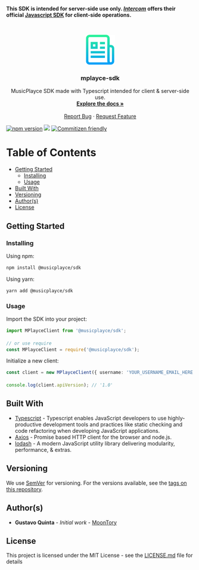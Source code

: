 **This SDK is intended for server-side use only. ***[Intercom](https://developers.intercom.com/building-apps/docs)*** offers their official [Javascript SDK](https://developers.intercom.com/v2.0/docs/intercom-javascript) for client-side operations.**

<!-- PROJECT LOGO -->
<br />
<p align="center">
  <a href="https://github.com/musicplayce/sdk">
    <img src="assets/logo.png" alt="Logo" width="80" height="80">
  </a>

  <h3 align="center">mplayce-sdk</h3>

  <p align="center">
    MusicPlayce SDK made with Typescript intended for client & server-side use.
    <br />
    <a href="https://github.com/musicplayce/sdk"><strong>Explore the docs »</strong></a>
    <br />
    <br />
    <!-- · -->
    <a href="https://github.com/musicplayce/sdk/issues">Report Bug</a>
    ·
    <a href="https://github.com/musicplayce/sdk/issues">Request Feature</a>
  </p>
</p>

[![npm version](https://badge.fury.io/js/%40musicplayce%2Fsdk.svg)](https://badge.fury.io/js/%40musicplayce%2Fsdk) ![](https://github.com/musicplayce/sdk/workflows/build/badge.svg) [![Commitizen friendly](https://img.shields.io/badge/commitizen-friendly-brightgreen.svg)](http://commitizen.github.io/cz-cli/)

<!-- TABLE OF CONTENTS -->
# Table of Contents

- [Getting Started](#getting-started)
	- [Installing](#installing)
	- [Usage](#usage)
- [Built With](#built-with)
- [Versioning](#versioning)
- [Author(s)](<#author(s)>)
- [License](#license)

## Getting Started

### Installing

Using npm:

```bash
npm install @musicplayce/sdk
```

Using yarn:

```bash
yarn add @musicplayce/sdk
```

### Usage

Import the SDK into your project:
```typescript
import MPlayceClient from '@musicplayce/sdk';

// or use require
const MPlayceClient = require('@musicplayce/sdk');
```

Initialize a new client:

```typescript
const client = new MPlayceClient({ username: 'YOUR_USERNAME_EMAIL_HERE', password: 'YOUR_PASSWORD_HERE' });

console.log(client.apiVersion); // '1.0'
```

## Built With

- [Typescript](https://www.typescriptlang.org/) - Typescript enables JavaScript developers to use highly-productive development tools and practices like static checking and code refactoring when developing JavaScript applications.
- [Axios](https://github.com/axios/axios) - Promise based HTTP client for the browser and node.js.
- [lodash](https://github.com/lodash/lodash) - A modern JavaScript utility library delivering modularity, performance, & extras.

## Versioning

We use [SemVer](http://semver.org/) for versioning. For the versions available, see the [tags on this repository](https://github.com/MoonTory/theia-cli/tags).

## Author(s)

- **Gustavo Quinta** - _Initial work_ - [MoonTory](https://github.com/moontory)

## License

This project is licensed under the MIT License - see the [LICENSE.md](LICENSE.md) file for details
